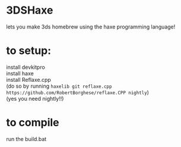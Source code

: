 # 3DSHaxe
lets you make 3ds homebrew using the haxe programming language!  

# to setup:

install devkitpro  
install haxe  
install Reflaxe.cpp  
(do so by running `haxelib git reflaxe.cpp https://github.com/RobertBorghese/reflaxe.CPP nightly`)  
(yes you need nightly!!)  

# to compile

run the build.bat  